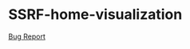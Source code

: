 # SSRF-home-visualization

[Bug Report](https://github.com/michifueby/SSRF-home-visualization/new/main/bug-report.md)

